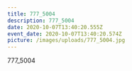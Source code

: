 ```yaml
---
title: 777_5004
description: 777_5004
date: 2020-10-07T13:40:20.555Z
event_date: 2020-10-07T13:40:20.574Z
picture: /images/uploads/777_5004.jpg
---
```

777_5004